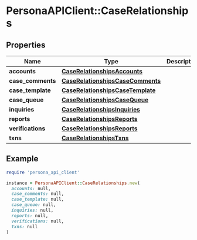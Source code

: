 # PersonaAPIClient::CaseRelationships

## Properties

| Name | Type | Description | Notes |
| ---- | ---- | ----------- | ----- |
| **accounts** | [**CaseRelationshipsAccounts**](CaseRelationshipsAccounts.md) |  | [optional] |
| **case_comments** | [**CaseRelationshipsCaseComments**](CaseRelationshipsCaseComments.md) |  | [optional] |
| **case_template** | [**CaseRelationshipsCaseTemplate**](CaseRelationshipsCaseTemplate.md) |  | [optional] |
| **case_queue** | [**CaseRelationshipsCaseQueue**](CaseRelationshipsCaseQueue.md) |  | [optional] |
| **inquiries** | [**CaseRelationshipsInquiries**](CaseRelationshipsInquiries.md) |  | [optional] |
| **reports** | [**CaseRelationshipsReports**](CaseRelationshipsReports.md) |  | [optional] |
| **verifications** | [**CaseRelationshipsReports**](CaseRelationshipsReports.md) |  | [optional] |
| **txns** | [**CaseRelationshipsTxns**](CaseRelationshipsTxns.md) |  | [optional] |

## Example

```ruby
require 'persona_api_client'

instance = PersonaAPIClient::CaseRelationships.new(
  accounts: null,
  case_comments: null,
  case_template: null,
  case_queue: null,
  inquiries: null,
  reports: null,
  verifications: null,
  txns: null
)
```

